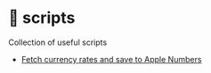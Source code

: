 #  scripts
Collection of useful scripts

- [Fetch currency rates and save to Apple Numbers](fetch_rates_and_save_to_numbers/README.MD)
